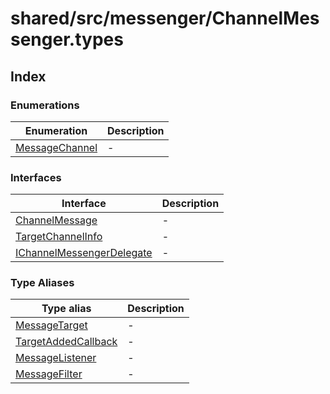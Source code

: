# shared/src/messenger/ChannelMessenger.types

## Index

### Enumerations

| Enumeration                                       | Description |
| ------------------------------------------------- | ----------- |
| [MessageChannel](enumerations/message-channel/index.md) | -           |

### Interfaces

| Interface                                                               | Description |
| ----------------------------------------------------------------------- | ----------- |
| [ChannelMessage](interfaces/channel-message/index.md)                         | -           |
| [TargetChannelInfo](interfaces/target-channel-info/index.md.md)                  | -           |
| [IChannelMessengerDelegate](interfaces/i-channel-messenger-delegate/index.md) | -           |

### Type Aliases

| Type alias                                                   | Description |
| ------------------------------------------------------------ | ----------- |
| [MessageTarget](type-aliases/message-target/index.md)              | -           |
| [TargetAddedCallback](type-aliases/target-added-callback/index.md) | -           |
| [MessageListener](type-aliases/message-listener/index.md)          | -           |
| [MessageFilter](type-aliases/message-filter/index.md)              | -           |
